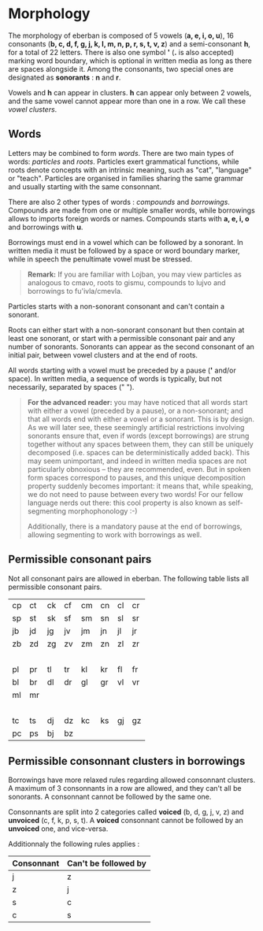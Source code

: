 # Morphology

The morphology of eberban is composed of 5 vowels (**a, e, i, o, u**), 16
consonants (**b, c, d, f, g, j, k, l, m, n, p, r, s, t, v, z**) and a
semi-consonant **h**, for a total of 22 letters. There is also one symbol **'**
(**.** is also accepted) marking word boundary, which is optional in written
media as long as there are spaces alongside it. Among the consonants, two
special ones are designated as **sonorants** : **n** and **r**.

Vowels and **h** can appear in clusters. **h** can appear only between 2 vowels,
and the same vowel cannot appear more than one in a row. We call these *vowel
clusters*.

## Words

Letters may be combined to form *words*. There are two main types of words:
*particles* and *roots*. Particles exert grammatical functions, while roots
denote concepts with an intrinsic meaning, such as "cat", "language" or "teach".
Particles are organised in families sharing the same grammar and usually
starting with the same consonnant.


There are also 2 other types of words : *compounds* and *borrowings*. Compounds
are made from one or multiple smaller words, while borrowings allows to imports
foreign words or names. Compounds starts with **a, e, i, o** and borrowings with
**u**.

Borrowings must end in a vowel which can be followed by a sonorant. In written
media it must be followed by a space or word boundary marker, while in speech
the penultimate vowel must be stressed.

> **Remark:** If you are familiar with Lojban, you may view particles as
> analogous to cmavo, roots to gismu, compounds to lujvo and borrowings to
> fu'ivla/cmevla.

Particles starts with a non-sonorant consonant and can't contain a sonorant.

Roots can either start with a non-sonorant consonant but then contain at least
one sonorant, or start with a permissible consonant pair and any number of
sonorants. Sonorants can appear as the second consonant of an initial pair,
between vowel clusters and at the end of roots.

All words starting with a vowel must be preceded by a pause (**'** and/or
space). In written media, a sequence of words is typically, but not necessarily,
separated by spaces (" ").

>  **For the advanced reader:** you may have noticed that all words start with
>  either a vowel (preceded by a pause), or a non-sonorant; and that all words
>  end with either a vowel or a sonorant. This is by design.
>  As we will later see, these seemingly artificial restrictions involving
>  sonorants ensure that, even if words (except borrowings) are strung together
>  without any spaces between them, they can still be uniquely decomposed (i.e.
>  spaces can be deterministically added back). This may seem unimportant, and
>  indeed in written media spaces are not particularly obnoxious &ndash; they
>  are recommended, even. But in spoken form spaces correspond to pauses, and
>  this unique decomposition property suddenly becomes important: it means that,
>  while speaking, we do not need to pause between every two words! For our
>  fellow language nerds out there: this cool property is also known as
>  self-segmenting morphophonology :-)
>
>  Additionally, there is a mandatory pause at the end of borrowings, allowing
>  segmenting to work with borrowings as well.

## Permissible consonant pairs

Not all consonant pairs are allowed in eberban. The following table lists all
permissible consonant pairs.

|     |     |     |     |     |     |     |        |
| --- | --- | --- | --- | --- | --- | --- | ------ |
| cp  | ct  | ck  | cf  | cm  | cn  | cl  | cr     |
| sp  | st  | sk  | sf  | sm  | sn  | sl  | sr     |
| jb  | jd  | jg  | jv  | jm  | jn  | jl  | jr     |
| zb  | zd  | zg  | zv  | zm  | zn  | zl  | zr     |
|     |     |     |     |     |     |     | &nbsp; |
| pl  | pr  | tl  | tr  | kl  | kr  | fl  | fr     |
| bl  | br  | dl  | dr  | gl  | gr  | vl  | vr     |
| ml  | mr  |     |     |     |     |     |        |
|     |     |     |     |     |     |     | &nbsp; |
| tc  | ts  | dj  | dz  | kc  | ks  | gj  | gz     |
| pc  | ps  | bj  | bz  |

## Permissible consonnant clusters in borrowings

Borrowings have more relaxed rules regarding allowed consonnant clusters. A
maximum of 3 consonnants in a row are allowed, and they can't all be sonorants.
A consonnant cannot be followed by the same one.

Consonnants are split into 2 categories called **voiced** (b, d, g, j, v, z) and
**unvoiced** (c, f, k, p, s, t). A **voiced** consonnant cannot be followed by
an **unvoiced** one, and vice-versa.

Additionnaly the following rules applies :

| Consonnant | Can't be followed by |
| ---------- | -------------------- |
| j          | z                    |
| z          | j                    |
| s          | c                    |
| c          | s                    |